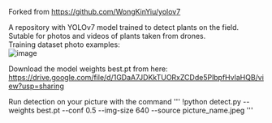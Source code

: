 Forked from https://github.com/WongKinYiu/yolov7

A repository with YOLOv7 model trained to detect plants on the field. Sutable for photos and videos of plants taken from drones. <br>
Training dataset photo examples: <br>
![image](https://github.com/alexxandra-u/yolov7_for_plant_detection/assets/90149266/f5343fe5-161b-4b11-ac75-5e626f1d059a)


Download the model weights best.pt from here: 
https://drive.google.com/file/d/1GDaA7JDKkTUORxZCDde5PlbpfHvlaHQB/view?usp=sharing

Run detection on your picture with the command
'''
!python detect.py --weights best.pt --conf 0.5 --img-size 640 --source picture_name.jpeg
'''
